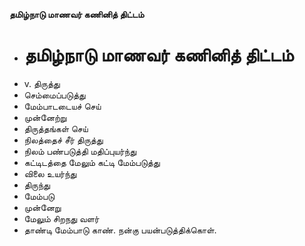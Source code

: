 **தமிழ்நாடு மாணவர் கணினித் திட்டம்**
- # தமிழ்நாடு மாணவர் கணினித் திட்டம்
- v. திருத்து
- செம்மைப்படுத்து
- மேம்பாடடையச் செய்
- முன்னேற்று
- திருத்தங்கள் செய்
- நிலத்தைச் சீர் திருத்து
- நிலம் பண்படுத்தி மதிப்புயர்ந்து
- கட்டிடத்தை மேலும் கட்டி மேம்படுத்து
- விலை உயர்ந்து
- திருந்து
- மேம்படு
- முன்னேறு
- மேலும் சிறநது வளர்
- தாண்டி மேம்பாடு காண். நன்கு பயன்படுத்திக்கொள்.

